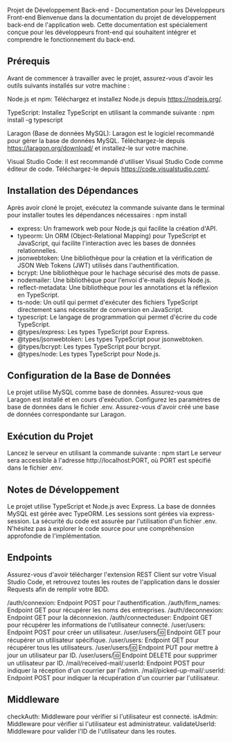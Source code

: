 Projet de Développement Back-end - Documentation pour les Développeurs Front-end
Bienvenue dans la documentation du projet de développement back-end de l'application web. Cette documentation est spécialement conçue pour les développeurs front-end qui souhaitent intégrer et comprendre le fonctionnement du back-end.

## Prérequis
Avant de commencer à travailler avec le projet, assurez-vous d'avoir les outils suivants installés sur votre machine :

Node.js et npm: Téléchargez et installez Node.js depuis https://nodejs.org/.

TypeScript: Installez TypeScript en utilisant la commande suivante : npm install -g typescript

Laragon (Base de données MySQL): Laragon est le logiciel recommandé pour gérer la base de données MySQL. Téléchargez-le depuis https://laragon.org/download/ et installez-le sur votre machine.

Visual Studio Code: Il est recommandé d'utiliser Visual Studio Code comme éditeur de code. Téléchargez-le depuis https://code.visualstudio.com/.

## Installation des Dépendances
Après avoir cloné le projet, exécutez la commande suivante dans le terminal pour installer toutes les dépendances nécessaires : npm install

- express: Un framework web pour Node.js qui facilite la création d'API.
- typeorm: Un ORM (Object-Relational Mapping) pour TypeScript et JavaScript, qui facilite       l'interaction avec les bases de données relationnelles.
- jsonwebtoken: Une bibliothèque pour la création et la vérification de JSON Web Tokens (JWT) utilisés dans l'authentification.
- bcrypt: Une bibliothèque pour le hachage sécurisé des mots de passe.
- nodemailer: Une bibliothèque pour l'envoi d'e-mails depuis Node.js.
- reflect-metadata: Une bibliothèque pour les annotations et la réflexion en TypeScript.
- ts-node: Un outil qui permet d'exécuter des fichiers TypeScript directement sans nécessiter de conversion en JavaScript.
- typescript: Le langage de programmation qui permet d'écrire du code TypeScript.
- @types/express: Les types TypeScript pour Express.
- @types/jsonwebtoken: Les types TypeScript pour jsonwebtoken.
- @types/bcrypt: Les types TypeScript pour bcrypt.
- @types/node: Les types TypeScript pour Node.js.

## Configuration de la Base de Données
Le projet utilise MySQL comme base de données. Assurez-vous que Laragon est installé et en cours d'exécution. Configurez les paramètres de base de données dans le fichier .env. Assurez-vous d'avoir créé une base de données correspondante sur Laragon.

## Exécution du Projet
Lancez le serveur en utilisant la commande suivante : npm start
Le serveur sera accessible à l'adresse http://localhost:PORT, où PORT est spécifié dans le fichier .env.

## Notes de Développement
Le projet utilise TypeScript et Node.js avec Express.
La base de données MySQL est gérée avec TypeORM.
Les sessions sont gérées via express-session.
La sécurité du code est assurée par l'utilisation d'un fichier .env.
N'hésitez pas à explorer le code source pour une compréhension approfondie de l'implémentation.

## Endpoints
Assurez-vous d'avoir télécharger l'extension REST Client sur votre Visual Studio Code, et retrouvez toutes les routes de l'application dans le dossier Requests afin de remplir votre BDD.

/auth/connexion: Endpoint POST pour l'authentification.
/auth/firm_names: Endpoint GET pour récupérer les noms des entreprises.
/auth/deconnexion: Endpoint GET pour la déconnexion.
/auth/connecteduser: Endpoint GET pour récupérer les informations de l'utilisateur connecté.
/user/users: Endpoint POST pour créer un utilisateur.
/user/users/:id: Endpoint GET pour récupérer un utilisateur spécifique.
/user/users: Endpoint GET pour récupérer tous les utilisateurs.
/user/users/:id: Endpoint PUT pour mettre à jour un utilisateur par ID.
/user/users/:id: Endpoint DELETE pour supprimer un utilisateur par ID.
/mail/received-mail/:userId: Endpoint POST pour indiquer la réception d'un courrier par l'admin.
/mail/picked-up-mail/:userId: Endpoint POST pour indiquer la récupération d'un courrier par l'utilisateur.

## Middleware
checkAuth: Middleware pour vérifier si l'utilisateur est connecté.
isAdmin: Middleware pour vérifier si l'utilisateur est administrateur.
validateUserId: Middleware pour valider l'ID de l'utilisateur dans les routes.